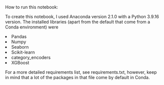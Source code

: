 How to run this notebook:

To create this notebook, I used Anaconda version 2.1.0 with a Python 3.9.16 version.
The installed libraries (apart from the default that come from a Conda environment) were

<li>Pandas
<li>Numpy
<li>Seaborn
<li>Scikit-learn
<li>category_encoders
<li>XGBoost

For a more detailed requirements list, see requirements.txt, however, keep in mind that a lot of the packages in that file come by default in Conda.
